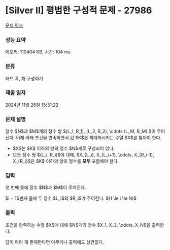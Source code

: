 # [Silver II] 평범한 구성적 문제 - 27986 

[문제 링크](https://www.acmicpc.net/problem/27986) 

### 성능 요약

메모리: 110404 KB, 시간: 104 ms

### 분류

애드 혹, 해 구성하기

### 제출 일자

2024년 11월 26일 15:31:22

### 문제 설명

<p>정수 $N$과 $M$개의 정수 쌍 $(L_1, R_1), (L_2, R_2), \cdots (L_M, R_M) $이 주어진다. 이제 아래 조건을 만족하면서 값 $K$를 최대화시키는 수열 $X$를 찾아야 한다.</p>

<ul>
	<li>$X$는 $K$ 이하의 양의 정수 $N$개로 구성되어 있다.</li>
	<li>모든 정수 쌍 $(L_i, R_i)$에 대해, $X_{L_i}, X_{L_i+1}, \cdots, X_{R_i-1}, X_{R_i}$은 $K$ 이하의 양의 정수를 <strong>모두</strong> 포함해야 한다.</li>
</ul>

### 입력 

 <p>첫 번째 줄에 정수 $N$과 $M$이 주어진다.</p>

<p>$i + 1$번째 줄에 두 정수 $L_i$와 $R_i$가 주어진다. $(1 \le i \le N)$</p>

### 출력 

 <p>조건을 만족하는 수열 $X$에 대해 $N$개의 정수 $X_1, X_2, \cdots, X_N$을 출력한다.</p>

<p>답이 여러 개 존재한다면 아무거나 출력해도 상관없다.</p>

